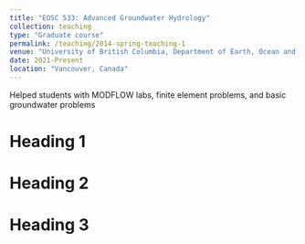 ```yaml
---
title: "EOSC 533: Advanced Groundwater Hydrology"
collection: teaching
type: "Graduate course"
permalink: /teaching/2014-spring-teaching-1
venue: "University of British Columbia, Department of Earth, Ocean and Atmospheric Sciences"
date: 2021-Present
location: "Vancouver, Canada"
---
```


Helped students with MODFLOW labs, finite element problems, and basic groundwater problems 

Heading 1
======

Heading 2
======

Heading 3
======
